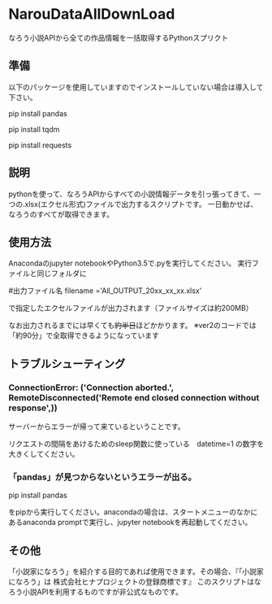 # NarouDataAllDownLoad
なろう小説APIから全ての作品情報を一括取得するPythonスプリクト


## 準備
以下のパッケージを使用していますのでインストールしていない場合は導入して下さい。

pip install pandas

pip install tqdm

pip install requests

## 説明
pythonを使って、なろうAPIからすべての小説情報データを引っ張ってきて、一つの.xlsx(エクセル形式)ファイルで出力するスクリプトです。
一日動かせば、なろうのすべてが取得できます。

## 使用方法
Anacondaのjupyter notebookやPython3.5で.pyを実行してください。
実行ファイルと同じフォルダに

#出力ファイル名
filename ='All_OUTPUT_20xx_xx_xx.xlsx'

で指定したエクセルファイルが出力されます（ファイルサイズは約200MB）

なお出力されるまでには早くても~~約半日~~ほどかかります。
※ver2のコードでは「約90分」で全取得できるようになっています

## トラブルシューティング
### ConnectionError: ('Connection aborted.', RemoteDisconnected('Remote end closed connection without response',))
サーバーからエラーが帰って来ているということです。

リクエストの間隔をあけるためのsleep関数に使っている　datetime=1 の数字を大きくしてください。

### 「pandas」が見つからないというエラーが出る。

pip install pandas

をpipから実行してください。anacondaの場合は、スタートメニューのなかにあるanaconda promptで実行し、jupyter notebookを再起動してください。

## その他
「小説家になろう」を紹介する目的であれば使用できます。その場合、『「小説家になろう」は 
株式会社ヒナプロジェクトの登録商標です』
このスクリプトはなろう小説APIを利用するものですが非公式なものです。
